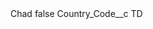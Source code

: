 <?xml version="1.0" encoding="UTF-8"?>
<CustomMetadata xmlns="http://soap.sforce.com/2006/04/metadata" xmlns:xsi="http://www.w3.org/2001/XMLSchema-instance" xmlns:xsd="http://www.w3.org/2001/XMLSchema">
    <label>Chad</label>
    <protected>false</protected>
    <values>
        <field>Country_Code__c</field>
        <value xsi:type="xsd:string">TD</value>
    </values>
</CustomMetadata>
